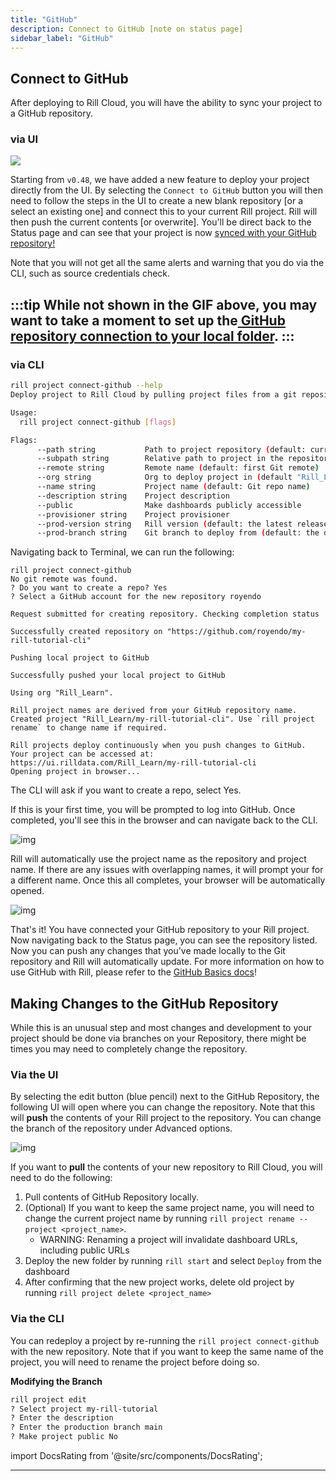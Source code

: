 ```yaml
---
title: "GitHub"
description: Connect to GitHub [note on status page]
sidebar_label: "GitHub"
---
```



## Connect to GitHub
After deploying to Rill Cloud, you will have the ability to sync your project to a GitHub repository. 

### via UI

<img src = '/img/tutorials/203/github-ui.gif' class='rounded-gif' />
<br />

Starting from `v0.48`, we have added a new feature to deploy your project directly from the UI. By selecting the `Connect to GitHub` button you will then need to follow the steps in the UI to create a new blank repository [or a select an existing one] and connect this to your current Rill project. Rill will then push the current contents [or overwrite]. You'll be direct back to the Status page and can see that your project is now <a href ='https://docs.rilldata.com/deploy/existing-project/' target="BLANK" >synced with your GitHub repository! </a>

Note that you will not get all the same alerts and warning that you do via the CLI, such as source credentials check.

:::tip
While not shown in the GIF above, you may want to take a moment to set up the[ GitHub repository connection to your local folder](https://docs.rilldata.com/deploy/existing-project/github-101).
:::
---
### via CLI

```bash
rill project connect-github --help
Deploy project to Rill Cloud by pulling project files from a git repository

Usage:
  rill project connect-github [flags]

Flags:
      --path string           Path to project repository (default: current directory) (default ".")
      --subpath string        Relative path to project in the repository (for monorepos)
      --remote string         Remote name (default: first Git remote)
      --org string            Org to deploy project in (default "Rill_Learn")
      --name string           Project name (default: Git repo name)
      --description string    Project description
      --public                Make dashboards publicly accessible
      --provisioner string    Project provisioner
      --prod-version string   Rill version (default: the latest release version) (default "latest")
      --prod-branch string    Git branch to deploy from (default: the default Git branch)
```

Navigating back to Terminal, we can run the following:
```
rill project connect-github
No git remote was found.
? Do you want to create a repo? Yes
? Select a GitHub account for the new repository royendo

Request submitted for creating repository. Checking completion status

Successfully created repository on "https://github.com/royendo/my-rill-tutorial-cli"

Pushing local project to GitHub

Successfully pushed your local project to GitHub

Using org "Rill_Learn".

Rill project names are derived from your GitHub repository name.
Created project "Rill_Learn/my-rill-tutorial-cli". Use `rill project rename` to change name if required.

Rill projects deploy continuously when you push changes to GitHub.
Your project can be accessed at: https://ui.rilldata.com/Rill_Learn/my-rill-tutorial-cli
Opening project in browser...
```

The CLI will ask if you want to create a repo, select Yes. 

If this is your first time, you will be prompted to log into GitHub. Once completed, you'll see this in the browser and can navigate back to the CLI.

![img](/img/tutorials/203/git_okay.png)

Rill will automatically use the project name as the repository and project name. If there are any issues with overlapping names, it will prompt your for a different name. Once this all completes, your browser will be automatically opened.


![img](/img/deploy/existing-project/cli-upload.png)

That's it! You have connected your GitHub repository to your Rill project. Now navigating back to the Status page, you can see the repository listed. Now you can push any changes that you've made locally to the Git repository and Rill will automatically update. For more information on how to use GitHub with Rill, please refer to the <a href= 'http://localhost:4004/deploy/existing-project/github-101#pushing-changes' target ="blank" > GitHub Basics docs</a>!


## Making Changes to the GitHub Repository
While this is an unusual step and most changes and development to your project should be done via branches on your Repository, there might be times you may need to completely change the repository.

### Via the UI

By selecting the edit button (blue pencil) next to the GitHub Repository, the following UI will open where you can change the repository. Note that this will **push** the contents of your Rill project to the repository. You can change the branch of the repository under Advanced options.

![img](/img/tutorials/admin/edit-github.png)

If you want to **pull** the contents of your new repository to Rill Cloud, you will need to do the following:

1. Pull contents of GitHub Repository locally.
2. (Optional) If you want to keep the same project name, you will need to change the current project name by running `rill project rename --project <project_name>`.
    - WARNING: Renaming a project will invalidate dashboard URLs, including public URLs
3. Deploy the new folder by running `rill start` and select `Deploy` from the dashboard
4. After confirming that the new project works, delete old project by running `rill project delete <project_name>`


### Via the CLI

You can redeploy a project by re-running the `rill project connect-github` with the new repository. Note that if you want to keep the same name of the project, you will need to rename the project before doing so.

**Modifying the Branch**
```bash
rill project edit  
? Select project my-rill-tutorial
? Enter the description 
? Enter the production branch main
? Make project public No
```

import DocsRating from '@site/src/components/DocsRating';

---
<DocsRating />